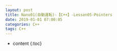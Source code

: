 ```yaml
---
layout: post
title: Nano01(自動運転)-【C++】-Lesson05-Pointers
date: 2019-01-01 07:00:05
categories: C++
tags: C++
---
```

* content
{:toc}
